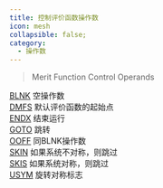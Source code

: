 ```yaml
---
title: 控制评价函数操作数
icon: mesh
collapsible: false;
category:
  - 操作数
---
```


> Merit Function Control Operands

[BLNK](BLNK.md  "Zemax 操作数 BLNK") 空操作数<br />[DMFS](DMFS.md  "Zemax 操作数 DMFS") 默认评价函数的起始点<br />[ENDX](ENDX.md  "Zemax 操作数 ENDX") 结束运行<br />[GOTO](GOTO.md  "Zemax 操作数 GOTO") 跳转<br />[OOFF](OOFF.md  "Zemax 操作数 OOFF") 同BLNK操作数<br />[SKIN](SKIN.md  "Zemax 操作数 SKIN") 如果系统不对称，则跳过<br />[SKIS](SKIS.md  "Zemax 操作数 SKIS") 如果系统对称，则跳过<br />[USYM](USYM.md  "Zemax 操作数 USYM") 旋转对称标志<br />